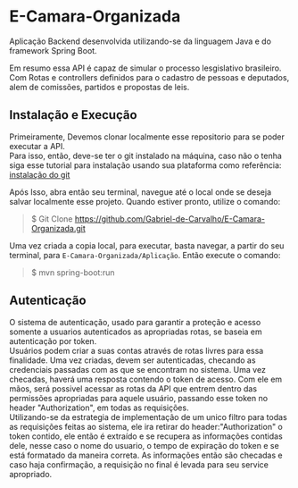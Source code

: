 # E-Camara-Organizada


Aplicação Backend desenvolvida utilizando-se da linguagem Java e do framework Spring Boot.

Em resumo essa API é capaz de simular o processo lesgislativo brasileiro. Com Rotas e controllers definidos para o cadastro de pessoas e deputados, alem de comissões, partidos e propostas de leis.  

## Instalação e Execução
Primeiramente, Devemos clonar localmente esse repositorio para se poder executar a API.   
Para isso, então, deve-se ter o git instalado na máquina, caso não o tenha siga esse tutorial para instalação usando sua plataforma como referência: [instalação do git](https://git-scm.com/book/pt-br/v1/Primeiros-passos-Instalando-Git.)  

Após Isso, abra então seu terminal, navegue até o local onde se deseja salvar localmente esse projeto. Quando estiver pronto, utilize o comando:
> $ Git Clone https://github.com/Gabriel-de-Carvalho/E-Camara-Organizada.git  

Uma vez criada a copia local, para executar, basta navegar, a partir do seu terminal,  para `E-Camara-Organizada/Aplicação`. Então execute o comando:
> $ mvn spring-boot:run  

## Autenticação

O sistema de autenticação, usado para garantir a proteção e acesso somente a usuarios autenticados as apropriadas rotas, se baseia em autenticação por token.  
Usuários podem criar a suas contas através de rotas livres para essa finalidade. Uma vez criadas, devem ser autenticadas, checando as credenciais passadas com as que se encontram no sistema. Uma vez checadas, haverá uma resposta contendo o token de acesso. Com ele em mãos, será possivel acessar as rotas da API que entrem dentro das permissões apropriadas para aquele usuário, passando esse token no header "Authorization", em todas as requisições.    
Utilizando-se da estrategia de implementação de um unico filtro para todas as requisições feitas ao sistema, ele ira retirar do header:"Authorization" o token contido, ele então é extraído e se recupera as informações contidas dele, nesse caso o nome do usuario, o tempo de expiração do token e se está formatado da maneira correta. As informações então são checadas e caso haja confirmação, a requisição no final é levada para seu service apropriado.  
